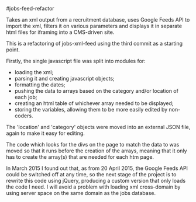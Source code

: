 #jobs-feed-refactor

Takes an xml output from a recruitment database, uses Google Feeds API to import
the xml, filters it on various parameters and displays it in separate html files 
for iframing into a CMS-driven site.

This is a refactoring of jobs-xml-feed using the third commit as a starting point.

Firstly, the single javascript file was split into modules for:
* loading the xml;
* parsing it and creating javascript objects;
* formatting the dates;
* pushing the data to arrays based on the category and/or location of each job;
* creating an html table of whichever array needed to be displayed;
* storing the variables, allowing them to be more easily edited by non-coders.

The 'location' and 'category' objects were moved into an external JSON file, 
again to make it easy for editing.

The code which looks for the divs on the page to match the data to was moved 
so that it runs before the creation of the arrays, meaning that it only has
to create the array(s) that are needed for each htm page.

In March 2015 I found out that, as from 20 April 2015, the Google Feeds API could 
be switched off at any time, so the next stage of the project is to rewrite 
this code using jQuery, producing a custom version that only loads the code 
I need. I will avoid a problem with loading xml cross-domain by using server 
space on the same domain as the jobs database.